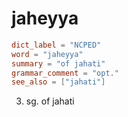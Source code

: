 # jaheyya

``` toml
dict_label = "NCPED"
word = "jaheyya"
summary = "of jahati"
grammar_comment = "opt."
see_also = ["jahati"]
```

3. sg. of jahati

